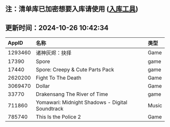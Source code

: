 ## 注：清单库已加密想要入库请使用 ([入库工具](https://github.com/BlankTMing/ManifestAutoUpdate/releases))

## 更新时间：2024-10-26 10:42:34
| AppID | 名称 | 类型  |
| :-------------------- | :----------------------------- | :----------- |
| 1293460 | 诸神灰烬：抉择| Game |
| 17390 | Spore| game |
| 17440 | Spore: Creepy & Cute Parts Pack| game |
| 2620200 | Fight To The Death| Game |
| 3069470 | Dollar| Game |
| 33770 | Drakensang The River of Time| game |
| 711860 | Yomawari: Midnight Shadows - Digital Soundtrack| Music |
| 785740 | This Is the Police 2| Game |
